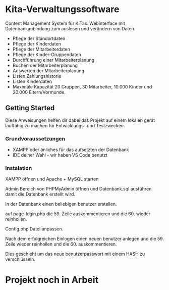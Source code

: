 # Kita-Verwaltungssoftware

Content Management System für KiTas.
Webinterface mit Datenbankanbindung zum auslesen und verändern von Daten.

* Pflege der Standortdaten
* Pflege der Kinderdaten
* Pflege der Mitarbeiterdaten               
* Pflege der Kinder-Gruppendaten            
* Durchführung einer Mitarbeiterplanung     
* Buchen der Mitarbeiterplanung             
* Auswerten der Mitarbeiterplanung          
* Listen Zahlungshistorie                   
* Listen Kinderdaten                        
* Maximale Kapazität 20 Gruppen, 30 Mitarbeiter, 10.000 Kinder und 20.000 Eltern/Vormunde.

## Getting Started

Diese Anweisungen helfen dir dabei das Projekt auf einem lokalen gerät lauffähig zu machen für Entwicklungs- und Testzwecken.

### Grundvoraussetzungen
* XAMPP oder änliches für das aufsetzten der Datenbank
* IDE deiner Wahl - wir haben VS Code benutzt

### Instalation
XAMPP öffnen und Apache + MySQL starten

Admin Bereich von PHPMyAdmin öffnen und Datenbank.sql ausführen damit die Datenbank erstellt wird.

In der Datenbank einen beliebigen benutzer erstellen.

auf page-login.php die 59. Zeile auskommentieren und die 60. wieder reinhollen.

Config.php Datei anpassen.

Nach dem erfolgreichen Einlogen einen neuen benutzer anlegen und die 59. Zeile wieder reinhollen und die 60. auskommentieren.

Dies geschieht um das neue benutzerpasswort mit einem HASH zu verschlüsseln. 

# Projekt noch in Arbeit




